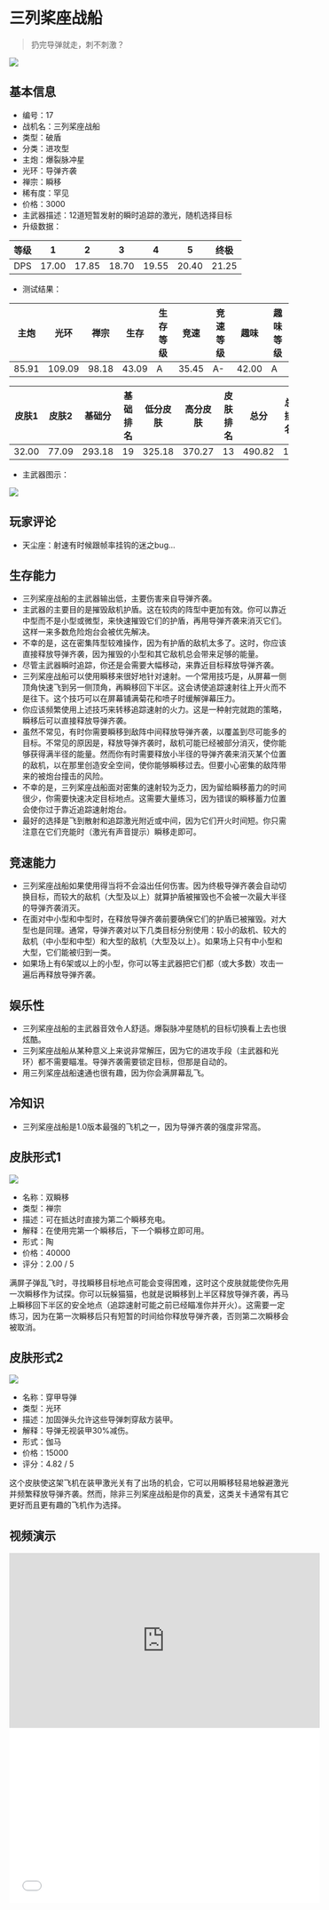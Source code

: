# 三列桨座战船

> 扔完导弹就走，刺不刺激？

<img src="/ships/ship_17.png" style={{zoom:1}}/>

## 基本信息

- 编号：17
- 战机名：三列桨座战船
- 类型：破盾
- 分类：进攻型
- 主炮：爆裂脉冲星
- 光环：导弹齐袭
- 禅宗：瞬移
- 稀有度：罕见
- 价格：3000
- 主武器描述：12道短暂发射的瞬时追踪的激光，随机选择目标
- 升级数据：

| 等级 | 1 | 2 | 3 | 4 | 5 | 终极 |
|--|--|--|--|--|--|--|
| DPS | 17.00 | 17.85 | 18.70 | 19.55 | 20.40 | 21.25 |

- 测试结果：

| 主炮 | 光环 | 禅宗 | 生存 | 生存等级 | 竞速 | 竞速等级 | 趣味 | 趣味等级 |
|--|--|--|--|--|--|--|--|--|
| 85.91 | 109.09 | 98.18 | 43.09 | A | 35.45 | A- | 42.00 | A |

| 皮肤1 | 皮肤2 | 基础分 | 基础排名 | 低分皮肤 | 高分皮肤 | 皮肤排名 | 总分 | 总排名 |
|--|--|--|--|--|--|--|--|--|
| 32.00 | 77.09 | 293.18 | 19 | 325.18 | 370.27 | 13 | 490.82 | 15 |

- 主武器图示：

<img src="/illustration/main_17.gif" style={{zoom:1}}/>

## 玩家评论

- 天尘座：射速有时候跟帧率挂钩的迷之bug...

## 生存能力

- 三列桨座战船的主武器输出低，主要伤害来自导弹齐袭。
- 主武器的主要目的是摧毁敌机护盾。这在较肉的阵型中更加有效。你可以靠近中型而不是小型或微型，来快速摧毁它们的护盾，再用导弹齐袭来消灭它们。这样一来多数危险炮台会被优先解决。
- 不幸的是，这在密集阵型较难操作，因为有护盾的敌机太多了。这时，你应该直接释放导弹齐袭，因为摧毁的小型和其它敌机总会带来足够的能量。
- 尽管主武器瞬时追踪，你还是会需要大幅移动，来靠近目标释放导弹齐袭。
- 三列桨座战船可以使用瞬移来很好地针对速射。一个常用技巧是，从屏幕一侧顶角快速飞到另一侧顶角，再瞬移回下半区。这会诱使追踪速射往上开火而不是往下。这个技巧可以在屏幕铺满菊花和喷子时缓解弹幕压力。
- 你应该频繁使用上述技巧来转移追踪速射的火力。这是一种射完就跑的策略，瞬移后可以直接释放导弹齐袭。
- 虽然不常见，有时你需要瞬移到敌阵中间释放导弹齐袭，以覆盖到尽可能多的目标。不常见的原因是，释放导弹齐袭时，敌机可能已经被部分消灭，使你能够获得满半径的能量。然而你有时需要释放小半径的导弹齐袭来消灭某个位置的敌机，以在那里创造安全空间，使你能够瞬移过去。但要小心密集的敌阵带来的被炮台撞击的风险。
- 不幸的是，三列桨座战船面对密集的速射较为乏力，因为留给瞬移蓄力的时间很少，你需要快速决定目标地点。这需要大量练习，因为错误的瞬移蓄力位置会使你过于靠近追踪速射炮台。
- 最好的选择是飞到散射和追踪激光附近或中间，因为它们开火时间短。你只需注意在它们充能时（激光有声音提示）瞬移走即可。

## 竞速能力

- 三列桨座战船如果使用得当将不会溢出任何伤害。因为终极导弹齐袭会自动切换目标，而较大的敌机（大型及以上）就算护盾被摧毁也不会被一次最大半径的导弹齐袭消灭。
- 在面对中小型和中型时，在释放导弹齐袭前要确保它们的护盾已被摧毁。对大型也是同理。通常，导弹齐袭对以下几类目标分别使用：较小的敌机、较大的敌机（中小型和中型）和大型的敌机（大型及以上）。如果场上只有中小型和大型，它们能被归到一类。
- 如果场上有6架或以上的小型，你可以等主武器把它们都（或大多数）攻击一遍后再释放导弹齐袭。

## 娱乐性

- 三列桨座战船的主武器音效令人舒适。爆裂脉冲星随机的目标切换看上去也很炫酷。
- 三列桨座战船从某种意义上来说非常解压，因为它的进攻手段（主武器和光环）都不需要瞄准。导弹齐袭需要锁定目标，但那是自动的。
- 用三列桨座战船速通也很有趣，因为你会满屏幕乱飞。

## 冷知识

- 三列桨座战船是1.0版本最强的飞机之一，因为导弹齐袭的强度非常高。

## 皮肤形式1

<img src="/ships/ship_17_apex_1.png" style={{zoom:1}}/>

- 名称：双瞬移
- 类型：禅宗
- 描述：可在抵达时直接为第二个瞬移充电。
- 解释：在使用完第一个瞬移后，下一个瞬移立即可用。
- 形式：陶
- 价格：40000
- 评分：2.00 / 5

满屏子弹乱飞时，寻找瞬移目标地点可能会变得困难，这时这个皮肤就能使你先用一次瞬移作为试探。你可以玩躲猫猫，也就是说瞬移到上半区释放导弹齐袭，再马上瞬移回下半区的安全地点（追踪速射可能之前已经瞄准你并开火）。这需要一定练习，因为在第一次瞬移后只有短暂的时间给你释放导弹齐袭，否则第二次瞬移会被取消。

## 皮肤形式2

<img src="/ships/ship_17_apex_2.png" style={{zoom:1}}/>

- 名称：穿甲导弹
- 类型：光环
- 描述：加固弹头允许这些导弹刺穿敌方装甲。
- 解释：导弹无视装甲30%减伤。
- 形式：伽马
- 价格：15000
- 评分：4.82 / 5

这个皮肤使这架飞机在装甲激光关有了出场的机会，它可以用瞬移轻易地躲避激光并频繁释放导弹齐袭。然而，除非三列桨座战船是你的真爱，这类关卡通常有其它更好而且更有趣的飞机作为选择。

## 视频演示

<iframe width="560" height="315" src="https://www.youtube.com/embed/ftpW7y2Es7Y?si=kOsmWHD3UmgivzeZ" title="YouTube video player" frameborder="0" allow="accelerometer; autoplay; clipboard-write; encrypted-media; gyroscope; picture-in-picture; web-share" referrerpolicy="strict-origin-when-cross-origin" allowfullscreen></iframe>

<br/>

<iframe width="560" height="315" src="//player.bilibili.com/player.html?aid=1500441658&bvid=BV1LU421o7zc&cid=1434439008&p=1&autoplay=false" scrolling="no" border="0" frameborder="no" allow="accelerometer; autoplay; clipboard-write; encrypted-media; gyroscope; picture-in-picture; web-share" framespacing="0" allowfullscreen="true"> </iframe>